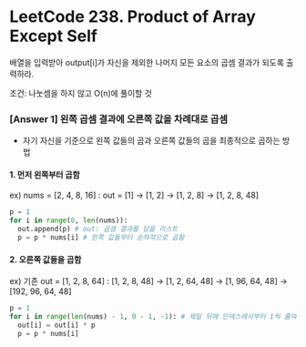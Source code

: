 # LeetCode 238. Product of Array Except Self

배열을 입력받아 output[i]가 자신을 제외한 나머지 모든 요소의 곱셈 결과가 되도록 출력하라.

조건: 나눗셈을 하지 않고 O(n)에 풀이할 것

### [Answer 1] 왼쪽 곱셈 결과에 오른쪽 값을 차례대로 곱셈
+ 자기 자신을 기준으로 왼쪽 값들의 곱과 오른쪽 값들의 곱을 최종적으로 곱하는 방법


#### 1. 먼저 왼쪽부터 곱함

ex) nums = [2, 4, 8, 16] : out = [1] -> [1, 2] -> [1, 2, 8] -> [1, 2, 8, 48]

```python
p = 1
for i in range(0, len(nums)):
  out.append(p) # out: 곱셈 결과를 담을 리스트
  p = p * nums[i] # 왼쪽 값들부터 순차적으로 곱함
```

#### 2. 오른쪽 값들을 곱함
ex) 기존 out = [1, 2, 8, 64] : [1, 2, 8, 48] -> [1, 2, 64, 48] -> [1, 96, 64, 48] -> [192, 96, 64, 48]
```python
p = 1
for i in range(len(nums) - 1, 0 - 1, -1): # 제일 뒤에 인덱스에서부터 1씩 줄여나감 / 0-1 -> 0까지
  out[i] = out[i] * p
  p = p * nums[i]
```
 
